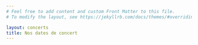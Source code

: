 ```yaml
---
# Feel free to add content and custom Front Matter to this file.
# To modify the layout, see https://jekyllrb.com/docs/themes/#overriding-theme-defaults

layout: concerts
title: Nos dates de concert
---
```


